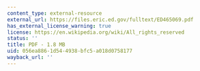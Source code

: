 ```yaml
---
content_type: external-resource
external_url: https://files.eric.ed.gov/fulltext/ED465069.pdf
has_external_license_warning: true
license: https://en.wikipedia.org/wiki/All_rights_reserved
status: ''
title: PDF - 1.8 MB
uid: 056ea886-1d54-4938-bfc5-a018d0758177
wayback_url: ''
---
```

